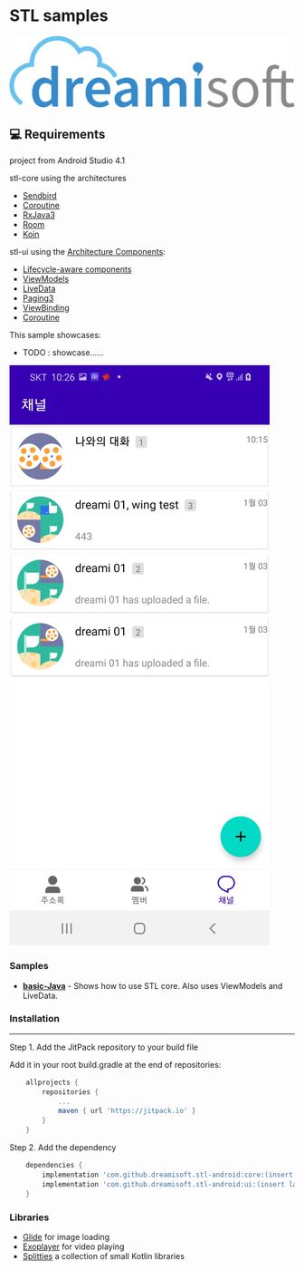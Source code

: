 # STL samples
<img src="screenshots/logo_dreami.png" alt="STL samples" width="1024" />


💻 Requirements
----------------
project from Android Studio 4.1


stl-core using the architectures
- [Sendbird](https://github.com/sendbird/Sendbird-Android)
- [Coroutine](https://developer.android.com/kotlin/coroutines)
- [RxJava3](https://github.com/ReactiveX/RxJava)
- [Room](https://developer.android.com/topic/libraries/architecture/room)
- [Koin](https://github.com/InsertKoinIO/koin)


stl-ui using the [Architecture Components](https://developer.android.com/arch):
- [Lifecycle-aware components](https://developer.android.com/topic/libraries/architecture/lifecycle)
- [ViewModels](https://developer.android.com/topic/libraries/architecture/viewmodel)
- [LiveData](https://developer.android.com/topic/libraries/architecture/livedata)
- [Paging3](https://developer.android.com/topic/libraries/architecture/paging/)
- [ViewBinding](https://developer.android.com/topic/libraries/view-binding)
- [Coroutine](https://developer.android.com/kotlin/coroutines)



This sample showcases:

* TODO : showcase......

<img src="screenshots/stl_chat_demo.jpg"/>


### Samples

* **[basic-Java](https://github.com/dreamisoft/stl-android-sample/blob/master/basic-java)** - Shows how to use STL core. Also uses ViewModels and LiveData.


### Installation
---------------------
Step 1. Add the JitPack repository to your build file

Add it in your root build.gradle at the end of repositories:

```gradle
	allprojects {
		repositories {
			...
			maven { url 'https://jitpack.io' }
		}
	}
```
	

Step 2. Add the dependency

```gradle
	dependencies {
        implementation 'com.github.dreamisoft.stl-android:core:(insert latest version)'
        implementation 'com.github.dreamisoft.stl-android:ui:(insert latest version)'
	}
```


### Libraries

* [Glide][glide] for image loading
* [Exoplayer][exoplayer] for video playing
* [Splitties][splitties] a collection of small Kotlin libraries


[glide]: https://github.com/bumptech/glide
[exoplayer]: https://developer.android.com/guide/topics/media/exoplayer
[splitties]: https://github.com/LouisCAD/Splitties